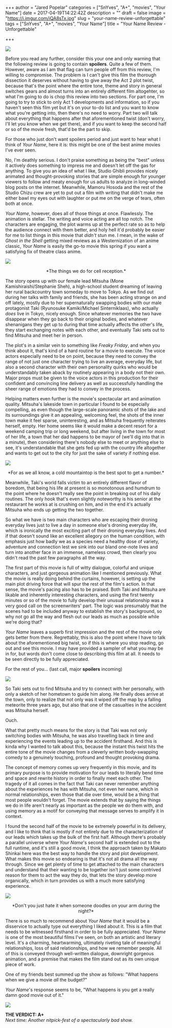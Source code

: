 +++
author = "Jared Popelar"
categories = ["SnYves", "A+", "movies", "Your Name"]
date = 2017-04-19T14:22:42Z
description = ""
draft = false
image = "https://i.imgur.com/iQA8sTx.jpg"
slug = "your-name-review-unforgettable"
tags = ["SnYves", "A+", "movies", "Your Name"]
title = "Your Name Review - Unforgettable"

+++


![](https://i.imgur.com/UkSCygg.jpg)

Before you read any further, consider this your one and only warning that the following review is going to contain **spoilers**. Quite a few of them. However, aware as I am that flag can turn people off from this review, I'm willing to compromise. The problem is I can't give this film the thorough dissection it deserves without having to give away the Act 2 plot twist, because that's the point where the entire tone, theme and story in general switches gears and almost turns into an entirely different film altogehter, so what I'm going to do is chop this review into two sections. For part one, I'm going to try to stick to only Act 1 developments and information, so if you haven't seen this film yet but it's on your to-do list and you want to know what you're getting into, then there's no need to worry. Part two will talk about everything that happens after that aforementioned twist (don't worry, I'll let you know when we get there), and if you want to keep the second half or so of the movie fresh, that'd be the part to skip.

For those who just don't want spoilers period and just want to hear what I think of *Your Name*, here it is: this might be one of the best anime movies I've ever seen.

No, I'm deathly serious. I don't praise something as being the "best" unless it actively does something to impress me and doesn't let off the gas for anything. To give you an idea of what I like, Studio Ghibli provides nicely animated and thought-provoking stories that are simple enough for younger viewers to follow and meaty enough for us adults to analyze in long-winded blog posts on the internet. Meanwhile, Mamoru Hosoda and the rest of the Studio Chizu crew are yet to put out a film with writing that didn't make me either bawl my eyes out with laughter or put me on the verge of tears, often both at once. 

*Your Name*, however, does all of those things at once. Flawlessly. The animation is stellar. The writing and voice acting are all top notch. The characters are engaging, the plot warms up at the perfect rate so as to help the audience connect with them better, and holy hell it'd probably be easier for me to list things in this movie that *didn't* stun me. I mean, in the wake of *Ghost in the Shell* getting mixed reviews as a Westernization of an anime classic, *Your Name* is easily the go-to movie this spring if you want a satisfying fix of theatre class anime.

![](https://i.imgur.com/PMO8HwP.jpg)
<center>*The things we do for cell reception.*</center>

The story opens up with our female lead Mitsuha (Mone Kamishiraishi/Stephanie Sheh), a high-school student dreaming of leaving her rural backcountry town someday to move to Tokyo. As we find out during her talks with family and friends, she has been acting strange on and off lately, mostly due to her supernaturally swapping bodies with our male protagonist Taki (Ryunosuke Kamiki/Michael Sinterniklaas), who actually *does* live in Tokyo, nicely enough. Since whatever memories the two have disappear when they go back to their original bodies, and whatever shenanigans they get up to during that time actually affects the other's life, they start exchanging notes with each other, and eventually Taki sets out to find Mitsuha and meet her in person. 

The plot's in a similar vein to something like *Freaky Friday*, and when you think about it, that's kind of a hard routine for a movie to execute. The voice actors especially need to be on point, because they need to convey the range of not just one character trying to live an average, everyday life, but also a second character with their own personality quirks who would be understandably taken aback by routinely appearing in a body not their own. Major props must be given to the voice actors in this production for their confident and convincing line delivery as well as successfully handling the sheer range of emotions they had to convey in the process.

Helping matters even further is the movie's spectacular art and animation quality. Mitsuha's lakeside town in particular I found to be especially compelling, as even though the large-scale panoramic shots of the lake and its surroundings give it an appealing, welcoming feel, the shots of the inner town make it feel sparse, uninteresting, and as Mitsuha frequently reiterates herself, empty. Her home seems like it would make a decent resort for a weekend camping trip or long weekend, but after living in the town for most of her life, a town that her dad happens to be mayor of (we'll dig into that in a minute), then considering there's nobody else to meet or anything else to see, it's understandable that she gets fed up with the country life altogether and wants to get out to the city for just the sake of variety if nothing else.

![](https://i.imgur.com/oGJmQeJ.jpg)
<center>*For as we all know, a cold mountaintop is the best spot to get a number.*</center>

Meanwhile, Taki's world falls victim to an entirely different flavor of boredom, that being his life at present is so monotonous and humdrum to the point where he doesn't really see the point in breaking out of his daily routines. The only hook that's even slightly noteworthy is his senior at the restaurant he works at is crushing on him, and in the end it's actually Mitsuha who ends up getting the two together. 

So what we have is two main characters who are escaping their droning everyday lives just to live a day in someone else's droning everyday life, which is ironically the most exciting part of their droning everyday lives. And if that doesn't sound like an excellent allegory on the human condition, with emphasis just how badly we as a species need a healthy dose of variety, adventure and connection lest we sink into our bland one-note lives and turn into another face in an immense, nameless crowd, then clearly you didn't read the past few paragraphs all the way.

The first part of this movie is full of witty dialogue, colorful and unique characters, and just gorgeous animation like I mentioned previously. What the movie is really doing behind the curtains, however, is setting up the main plot driving force that will spur the rest of the film's action. In that sense, the movie's pacing also has to be praised. Both Taki and Mitsuha are likable and inherently interesting characters, and using the first twenty minutes or so of the movie to fully develop their unusual relationship was a very good call on the screenwriters' part. The logic was presumably that the scenes had to be included anyway to establish the story's background, so why not go all the way and flesh out our leads as much as possible while we're doing that?

*Your Name* leaves a superb first impression and the rest of the movie only gets better from there. Regrettably, this is also the point where I have to talk about the aforementioned big twist, so if this is where you stop reading, go out and see this movie. I may have provided a sampler of what you may be in for, but words don't come close to describing this film at all. It needs to be seen directly to be fully appreciated.

For the rest of you... (last call, major **spoilers** incoming)

![](https://i.imgur.com/Hs3XBGm.jpg)

So Taki sets out to find Mitsuha and try to connect with her personally, with only a sketch of her hometown to guide him along. He finally does arrive at the town, only to realize that not only was it wiped off the map by a falling meteorite three years ago, but also that one of the casualties in the accident was Mitsuha herself. 

Ouch.

What that pretty much means for the story is that Taki was not only switching bodies with Mitsuha, he was also travelling back in time and experiencing the events leading up to the accident firsthand. And this is kinda why I wanted to talk about this, because the instant this twist hits the entire tone of the movie changes from a cleverly written body-swapping comedy to a genuinely touching, profound and thought provoking drama.

The concept of memory comes up very frequently in this movie, and its primary purpose is to provide motivation for our leads to literally bend time and space and rewrite history in order to finally meet each other. The tragedy of it all comes in the fact that Taki can never remember anything about the experiences he has with Mitsuha, not even her name, which in normal relationships, even those that die over time, would be a thing that most people wouldn't forget. The movie extends that by saying the things we do in life aren't nearly as important as the people we do them with, and using memory as a motif for conveying that message serves to amplify it in context.

I found the second half of the movie to be extremely powerful in its delivery, and I like to think that is mostly if not entirely due to the characterization of our leads which takes up the bulk of the first half. Although there's probably a parallel universe where *Your Name*'s second half is extended out to the full runtime, and it's still a good movie, I think the approach taken by Makato Shinkai here was the best way to handle the story and  plot development. What makes this movie so endearing is that it's not all drama all the way through. Since we get plenty of time to get attached to the main characters and understand that their wanting to be together isn't just some contrived reason for them to act the way they do, that lets the story develop more organically, which in turn provides us with a much more satisfying experience.

![](https://i.imgur.com/wnj9aH5.png)
<center>*Don't you just hate it when someone doodles on your arm during the night?*</center>

There is so much to recommend about *Your Name* that it would be a disservice to actually type out everything I liked about it. This is a film that needs to be witnessed firsthand in order to be fully appreciated. *Your Name* is one of the most beautiful films I've seen, on both an artistic and literary level. It's a charming, heartwarming, ultimately riveting tale of meaningful relationships, loss of said relationships, and how we remember people. All of this is conveyed through well-written dialogue, downright gorgeous animation, and a premise that makes the film stand out as its own unique piece of work.

One of my friends best summed up the show as follows: "What happens when we give a movie *all* the budget?" 

*Your Name*'s response seems to be, "What happens is you get a really damn good movie out of it."

![](https://i.imgur.com/QE9phWP.jpg)

**THE VERDICT: A+**  
*Next time: Another nitpick-fest of a spectacularly bad show.*

